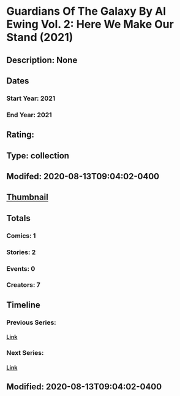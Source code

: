 # Guardians Of The Galaxy By Al Ewing Vol. 2: Here We Make Our Stand (2021)
## Description: None
## Dates
### Start Year: 2021
### End Year: 2021
## Rating: 
## Type: collection
## Modifed: 2020-08-13T09:04:02-0400
## [Thumbnail](http://i.annihil.us/u/prod/marvel/i/mg/b/40/image_not_available.jpg)
## Totals
### Comics: 1
### Stories: 2
### Events: 0
### Creators: 7
## Timeline
### Previous Series: 
#### [Link]()
### Next Series: 
#### [Link]()
## Modified: 2020-08-13T09:04:02-0400